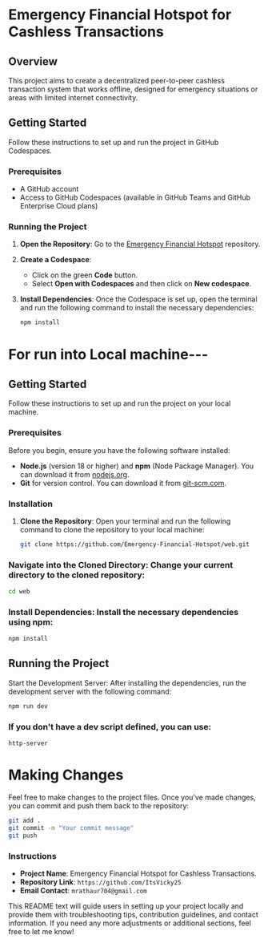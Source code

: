 # Emergency Financial Hotspot for Cashless Transactions

## Overview

This project aims to create a decentralized peer-to-peer cashless transaction system that works offline, designed for emergency situations or areas with limited internet connectivity. 

## Getting Started

Follow these instructions to set up and run the project in GitHub Codespaces.

### Prerequisites

- A GitHub account
- Access to GitHub Codespaces (available in GitHub Teams and GitHub Enterprise Cloud plans)

### Running the Project

1. **Open the Repository**:
   Go to the [Emergency Financial Hotspot](https://github.com/Emergency-Financial-Hotspot/web) repository.

2. **Create a Codespace**:
   - Click on the green **Code** button.
   - Select **Open with Codespaces** and then click on **New codespace**.

3. **Install Dependencies**:
   Once the Codespace is set up, open the terminal and run the following command to install the necessary dependencies:

   ```bash
   npm install
# For run into Local machine---

## Getting Started

Follow these instructions to set up and run the project on your local machine.

### Prerequisites

Before you begin, ensure you have the following software installed:

- **Node.js** (version 18 or higher) and **npm** (Node Package Manager). You can download it from [nodejs.org](https://nodejs.org/).
- **Git** for version control. You can download it from [git-scm.com](https://git-scm.com/).

### Installation

1. **Clone the Repository**:
   Open your terminal and run the following command to clone the repository to your local machine:

   ```bash
   git clone https://github.com/Emergency-Financial-Hotspot/web.git

### Navigate into the Cloned Directory: Change your current directory to the cloned repository:
```bash
cd web
````
### Install Dependencies: Install the necessary dependencies using npm:
```bash
npm install
```
##  Running the Project
Start the Development Server: After installing the dependencies, run the development server with the following command:

```bash
npm run dev
```

### If you don't have a dev script defined, you can use:
```bush
http-server
```
# Making Changes
Feel free to make changes to the project files. Once you've made changes, you can commit and push them back to the repository:

```bash
git add .
git commit -m "Your commit message"
git push
```




###  Instructions

- **Project Name**: Emergency Financial Hotspot for Cashless Transactions.
- **Repository Link**: `https://github.com/ItsVicky25` 
- **Email Contact**:  `mrathaur704@gmail.com` 
  

This README text will guide users in setting up your project locally and provide them with troubleshooting tips, contribution guidelines, and contact information. If you need any more adjustments or additional sections, feel free to let me know!

